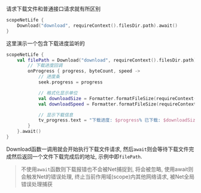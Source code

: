 请求下载文件和普通接口请求就有所区别

```kotlin
scopeNetLife {
    Download("download", requireContext().filesDir.path).await()
}
```


这里演示一个包含下载进度监听的
```kotlin
scopeNetLife {
    val filePath = Download("download", requireContext().filesDir.path) {
        // 下载进度回调
        onProgress { progress, byteCount, speed ->
            // 进度条
            seek.progress = progress

            // 格式化显示单位
            val downloadSize = Formatter.formatFileSize(requireContext(), byteCount)
            val downloadSpeed = Formatter.formatFileSize(requireContext(), speed)

            // 显示下载信息
            tv_progress.text = "下载进度: $progress% 已下载: $downloadSize 下载速度: $downloadSpeed"
        }
    }.await()
}
```

Download函数一调用就会开始执行下载文件请求, 然后`await`则会等待下载文件完成然后返回一个文件下载完成后的地址, 示例中即`filePath`.


> 不使用`await`函数则下载报错也不会被Net捕捉到, 将会被忽略, 使用await则会触发Net的错误处理, 终止当前作用域(scope)内其他网络请求, 被Net全局错误处理捕获




